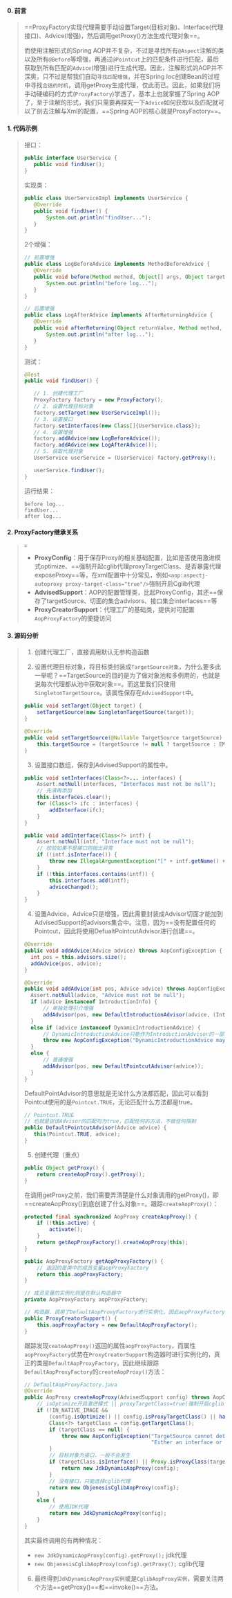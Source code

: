 #### 0. 前言

>==ProxyFactory实现代理需要手动设置Target(目标对象)、Interface(代理接口)、Advice(增强)，然后调用getProxy()方法生成代理对象==。
>
>而使用注解形式的Spring AOP并不复杂，不过是寻找所有`@Aspect`注解的类以及所有`@Before`等增强，再通过`@Pointcut`上的匹配条件进行匹配，最后获取到所有匹配的`Advice`(增强)进行生成代理。因此，注解形式的AOP并不深奥，只不过是帮我们自动`寻找匹配增强`，并在Spring Ioc创建Bean的过程中寻找`合适的时机`，调用getProxy生成代理，仅此而已。因此，如果我们将手动硬编码的方式(`ProxyFactory`)学透了，基本上也就掌握了Spring AOP了，至于注解的形式，我们只需要再探究一下`Advice`如何获取以及匹配就可以了剖去注解与Xml的配置，==Spring AOP的核心就是ProxyFactory==。

#### 1. 代码示例

>接口：
>
>```java
>public interface UserService {
>    public void findUser();
>}
>```
>
>实现类：
>
>```java
>public class UserServiceImpl implements UserService {
>    @Override
>    public void findUser() {
>        System.out.println("findUser...");
>    }
>}
>```
>
>2个增强：
>
>```java
>// 前置增强
>public class LogBeforeAdvice implements MethodBeforeAdvice {
>    @Override
>    public void before(Method method, Object[] args, Object target) throws Throwable {
>        System.out.println("before log...");
>    }
>}
>
>// 后置增强
>public class LogAfterAdvice implements AfterReturningAdvice {
>    @Override
>    public void afterReturning(Object returnValue, Method method, Object[] args, Object target) throws Throwable {
>        System.out.println("after log...");
>    }
>}
>```
>
>测试：
>
>```java
>@Test
>public void findUser() {
>
>    // 1. 创建代理工厂
>    ProxyFactory factory = new ProxyFactory();
>    // 2. 设置代理目标对象
>    factory.setTarget(new UserServiceImpl());
>    // 3. 设置接口
>    factory.setInterfaces(new Class[]{UserService.class});
>    // 4. 设置增强
>    factory.addAdvice(new LogBeforeAdvice());
>    factory.addAdvice(new LogAfterAdvice());
>    // 5. 获取代理对象
>    UserService userService = (UserService) factory.getProxy();
>
>    userService.findUser();
>}
>```
>
>运行结果：
>
>```
>before log...
>findUser...
>after log...
>```

#### 2. ProxyFactory继承关系

><img src="https://tva1.sinaimg.cn/large/008eGmZEgy1gnextirzlrj30zc0lcq37.jpg" style="zoom:40%">
>
>- **ProxyConfig**：用于保存Proxy的相关基础配置，比如是否使用激进模式optimize、==强制开起cglib代理proxyTargetClass、是否暴露代理exposeProxy==等，在xml配置中十分常见，例如`<aop:aspectj-autoproxy proxy-target-class="true"/>`强制开启Cglib代理
>- **AdvisedSupport**：AOP的配置管理类，比起ProxyConfig，其还==保存了targetSource、切面的集合advisors、接口集合interfaces==等
>- **ProxyCreatorSupport**：代理工厂的基础类，提供对可配置`AopProxyFactory`的便捷访问

#### 3. 源码分析

>1. 创建代理工厂，直接调用默认无参构造函数
>
>2. 设置代理目标对象，将目标类封装成`TargetSource对象`，为什么要多此一举呢？==TargetSource的目的是为了做对象池和多例用的，也就是说每次代理都从池中获取对象==。而这里我们只使用`SingletonTargetSource`。该属性保存在`AdvisedSupport`中。
>
>  ```java
>  public void setTarget(Object target) {
>      setTargetSource(new SingletonTargetSource(target));
>  }
>
>  @Override
>  public void setTargetSource(@Nullable TargetSource targetSource) {
>      this.targetSource = (targetSource != null ? targetSource : EMPTY_TARGET_SOURCE);
>  }
>  ```
>
>3. 设置接口数组，保存到AdvisedSupport的属性中。
>
>  ```java
>  public void setInterfaces(Class<?>... interfaces) {
>      Assert.notNull(interfaces, "Interfaces must not be null");
>      // 先清再添加
>      this.interfaces.clear();
>      for (Class<?> ifc : interfaces) {
>          addInterface(ifc);
>      }
>  }
>
>  public void addInterface(Class<?> intf) {
>      Assert.notNull(intf, "Interface must not be null");
>      // 校验如果不是接口则抛出异常
>      if (!intf.isInterface()) {
>          throw new IllegalArgumentException("[" + intf.getName() + "] is not an interface");
>      }
>      if (!this.interfaces.contains(intf)) {
>          this.interfaces.add(intf);
>          adviceChanged();
>      }
>  }
>  ```
>
>4. 设置Advice，Advice只是增强，因此需要封装成Advisor切面才能加到AdvisedSupport的advisors集合中。注意，因为==没有配置任何的Pointcut，因此将使用DefualtPointcutAdvisor进行创建==。
>
>  ```java
>@Override
>public void addAdvice(Advice advice) throws AopConfigException {
>    int pos = this.advisors.size();
>    addAdvice(pos, advice);
>}
>
>@Override
>public void addAdvice(int pos, Advice advice) throws AopConfigException {
>    Assert.notNull(advice, "Advice must not be null");
>    if (advice instanceof IntroductionInfo) {
>        // 单独处理引介增强
>        addAdvisor(pos, new DefaultIntroductionAdvisor(advice, (IntroductionInfo) advice));
>    }
>    else if (advice instanceof DynamicIntroductionAdvice) {
>        // DynamicIntroductionAdvice只能作为IntroductionAdvisor的一部分
>        throw new AopConfigException("DynamicIntroductionAdvice may only be added as part of IntroductionAdvisor");
>    }
>    else {
>        // 普通增强
>        addAdvisor(pos, new DefaultPointcutAdvisor(advice));
>    }
>}
>  ```
>
>DefaultPointAdvisor的意思就是无论什么方法都匹配，因此可以看到Pointcut使用的是`Pointcut.TRUE`，无论匹配什么方法都是true。
>
>```java
>// Pointcut.TRUE
>// 也就是说该Advisor的匹配均为true，匹配任何的方法，不做任何限制
>public DefaultPointcutAdvisor(Advice advice) {
>    this(Pointcut.TRUE, advice);
>}
>```
>
>5. 创建代理（重点）
>
>   ```java
>   public Object getProxy() {
>       return createAopProxy().getProxy();
>   }
>   ```
>
>   在调用getProxy之前，我们需要弄清楚是什么对象调用的getProxy()，即==createAopProxy()到底创建了什么对象==。跟踪`createAopProxy()`：
>
>   ```java
>   protected final synchronized AopProxy createAopProxy() {
>       if (!this.active) {
>           activate();
>       }
>       return getAopProxyFactory().createAopProxy(this);
>   }
>   
>   public AopProxyFactory getAopProxyFactory() {
>       // 返回的是类中的成员变量aopProxyFactory
>       return this.aopProxyFactory;
>   }
>   
>   // 成员变量的实例化则是在默认构造器中
>   private AopProxyFactory aopProxyFactory;
>   
>   // 构造器，调用了DefaultAopProxyFactory进行实例化，因此aopProxyFactory真正的类型是DefaultAopProxyFactory
>   public ProxyCreatorSupport() {
>   	this.aopProxyFactory = new DefaultAopProxyFactory();
>   }
>   ```
>
>   跟踪发现`ceateAopProxy()`返回的属性`aopProxyFactory`，而属性`aopProxyFactory`优势在`ProxyCreatorSupport`构造器时进行实例化的，真正的类是`DefaultAopProxyFactory`，因此继续跟踪`DefaultAopProxyFactory`的`createAopProxy()`方法：
>
>   ```java
>   // DefaultAopProxyFactory.java
>   @Override
>   public AopProxy createAopProxy(AdvisedSupport config) throws AopConfigException {
>       // isOptimize开启激进模式 || proxyTargetClass=true(强制开启cglib)
>       if (!IN_NATIVE_IMAGE &&
>           (config.isOptimize() || config.isProxyTargetClass() || hasNoUserSuppliedProxyInterfaces(config))) {
>           Class<?> targetClass = config.getTargetClass();
>           if (targetClass == null) {
>               throw new AopConfigException("TargetSource cannot determine target class: " +
>                                            "Either an interface or a target is required for proxy creation.");
>           }
>           // 目标对象为接口，一般不会发生
>           if (targetClass.isInterface() || Proxy.isProxyClass(targetClass)) {
>               return new JdkDynamicAopProxy(config);
>           }
>           // 没有接口，只能选择cglib代理
>           return new ObjenesisCglibAopProxy(config);
>       }
>       else {
>           // 使用JDK代理
>           return new JdkDynamicAopProxy(config);
>       }
>   }
>   ```
>
>   其实最终调用的有两种情况：
>
>   - `new JdkDynamicAopProxy(config).getProxy();`  jdk代理
>   - `new ObjenesisCglibAopProxy(config).getProxy();`  cglib代理
>
>6. 最终得到`JdkDynamicAopProxy实例`或是`CglibAopProxy实例`，需要关注两个方法==getProxy()==和==invoke()==方法。




